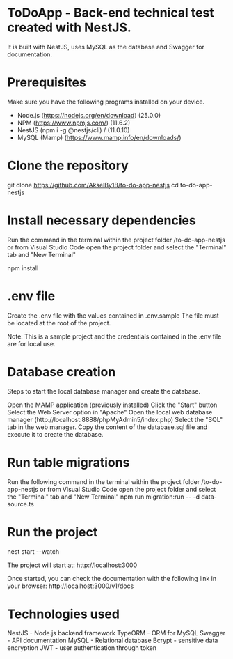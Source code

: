 # ToDoApp - Back-end technical test created with NestJS.
It is built with NestJS, uses MySQL as the database and Swagger for documentation.

# Prerequisites
Make sure you have the following programs installed on your device.

- Node.js (https://nodejs.org/en/download) (25.0.0)
- NPM (https://www.npmjs.com/) (11.6.2)
- NestJS (npm i -g @nestjs/cli) / (11.0.10)
- MySQL (Mamp) (https://www.mamp.info/en/downloads/)

# Clone the repository
git clone https://github.com/AkselBy18/to-do-app-nestjs
cd to-do-app-nestjs

# Install necessary dependencies
Run the command in the terminal within the project folder /to-do-app-nestjs or from Visual Studio Code open the project folder and select the "Terminal" tab and "New Terminal"

npm install

# .env file
Create the .env file with the values contained in .env.sample
The file must be located at the root of the project.

Note: This is a sample project and the credentials contained in the .env file are for local use.

# Database creation
Steps to start the local database manager and create the database.

Open the MAMP application (previously installed)
Click the "Start" button
Select the Web Server option in "Apache"
Open the local web database manager (http://localhost:8888/phpMyAdmin5/index.php)
Select the "SQL" tab in the web manager.
Copy the content of the database.sql file and execute it to create the database.

# Run table migrations
Run the following command in the terminal within the project folder /to-do-app-nestjs or from Visual Studio Code open the project folder and select the "Terminal" tab and "New Terminal"
npm run migration:run -- -d data-source.ts

# Run the project
nest start --watch

The project will start at:
http://localhost:3000

Once started, you can check the documentation with the following link in your browser:
http://localhost:3000/v1/docs

# Technologies used

NestJS - Node.js backend framework
TypeORM - ORM for MySQL
Swagger - API documentation
MySQL - Relational database
Bcrypt - sensitive data encryption
JWT - user authentication through token